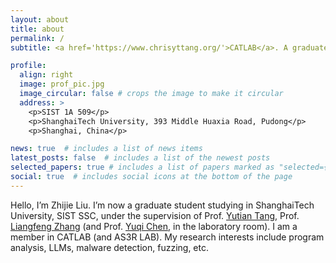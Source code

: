 ```yaml
---
layout: about
title: about
permalink: /
subtitle: <a href='https://www.chrisyttang.org/'>CATLAB</a>. A graduate student in CS.

profile:
  align: right
  image: prof_pic.jpg
  image_circular: false # crops the image to make it circular
  address: >
    <p>SIST 1A 509</p>
    <p>ShanghaiTech University, 393 Middle Huaxia Road, Pudong</p>
    <p>Shanghai, China</p>

news: true  # includes a list of news items
latest_posts: false  # includes a list of the newest posts
selected_papers: true # includes a list of papers marked as "selected={true}"
social: true  # includes social icons at the bottom of the page
---
```


Hello, I’m Zhijie Liu. I’m now a graduate student studying in ShanghaiTech University, SIST SSC, under the supervision of Prof. <a href='https://www.chrisyttang.org/'>Yutian Tang</a>, Prof. <a href='https://sist.shanghaitech.edu.cn/zhanglf_en/main.htm'>Liangfeng Zhang</a> (and Prof. <a href='http://as3r-lab.com/'>Yuqi Chen</a>, in the laboratory room). I am a member in CATLAB (and AS3R LAB). My research interests include program analysis, LLMs, malware detection, fuzzing, etc.
